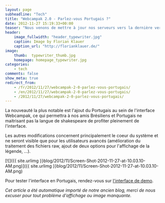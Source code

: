 ```yaml
---
layout: page
subheadline: "Tech"
title: "Webcampak 2.0 - Parlez-vous Portugais ?"
date: 2012-11-27 15:19:33+00:00
teaser: "Nous venons de mettre à jour nos serveurs vers la dernière version du Webcampak version (2.0-80)."
header:
    image_fullwidth: "header_typewriter.jpg"
    caption: Image by Florian Klauer
    caption_url: "http://florianklauer.de/"
image:
    thumb:  typewriter_thumb.jpg
    homepage: homepage_typewriter.jpg
categories:
    - tech
comments: false
show_meta: true
redirect_from:
    - /fr/2012/11/27/webcampak-2-0-parlez-vous-portugais/
    - /en/2012/11/27/webcampak-2-0-parlez-vous-portugais/
    - /2012/11/27/webcampak-2-0-parlez-vous-portugais/
---
```


La nouveauté la plus notable est l'ajout du Portugais au sein de l'interface Webcampak, ce qui permettra à nos amis Brésiliens et Portugais ne maitrisant pas la langue de shakespeare de profiter pleinement de l'interface.

Les autres modifications concernent principalement le coeur du système et ne seront visible que pour les utilisateurs avancés (amélioration du traitement des fichiers raw, ajout de deux options pour l'affichage de la légende, ...).

[![]({{ site.urlimg }}blog/2012/11/Screen-Shot-2012-11-27-at-10.03.10-AM.png)]({{ site.urlimg }}blog/2012/11/Screen-Shot-2012-11-27-at-10.03.10-AM.png)

Pour tester l'interface en Portugais, rendez-vous sur [l'interface de demo](http://demo.webcampak.com).

_Cet article a été automatique importé de notre ancien blog, merci de nous excuser pour tout problème d'affichage ou image manquante._
